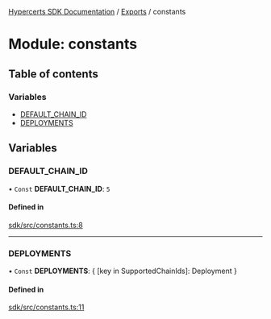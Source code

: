 [Hypercerts SDK Documentation](../README.md) / [Exports](../modules.md) / constants

# Module: constants

## Table of contents

### Variables

- [DEFAULT_CHAIN_ID](constants.md#default_chain_id)
- [DEPLOYMENTS](constants.md#deployments)

## Variables

### DEFAULT_CHAIN_ID

• `Const` **DEFAULT_CHAIN_ID**: `5`

#### Defined in

[sdk/src/constants.ts:8](https://github.com/Network-Goods/hypercerts/blob/29cf555/sdk/src/constants.ts#L8)

---

### DEPLOYMENTS

• `Const` **DEPLOYMENTS**: { [key in SupportedChainIds]: Deployment }

#### Defined in

[sdk/src/constants.ts:11](https://github.com/Network-Goods/hypercerts/blob/29cf555/sdk/src/constants.ts#L11)
